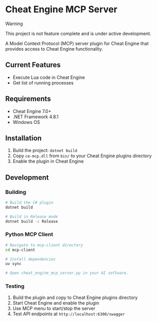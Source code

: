 # Cheat Engine MCP Server

> [!WARNING]
> This project is not feature complete and is under active development.

A Model Context Protocol (MCP) server plugin for Cheat Engine that provides access to Cheat Engine functionality.

## Current Features

- Execute Lua code in Cheat Engine
- Get list of running processes

## Requirements

- Cheat Engine 7.0+
- .NET Framework 4.8.1
- Windows OS

## Installation

1. Build the project: `dotnet build`
2. Copy `ce-mcp.dll` from `bin/` to your Cheat Engine plugins directory
3. Enable the plugin in Cheat Engine

## Development

### Building

```bash
# Build the C# plugin
dotnet build

# Build in Release mode
dotnet build -c Release
```

### Python MCP Client

```bash
# Navigate to mcp-client directory
cd mcp-client

# Install dependencies
uv sync

# Open cheat_engine_mcp_server.py in your AI software.
```

### Testing

1. Build the plugin and copy to Cheat Engine plugins directory
2. Start Cheat Engine and enable the plugin
3. Use MCP menu to start/stop the server
4. Test API endpoints at `http://localhost:6300/swagger`
